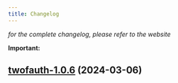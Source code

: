 ```yaml
---
title: Changelog
---
```



*for the complete changelog, please refer to the website*

**Important:**


## [twofauth-1.0.6](https://github.com/truecharts/charts/compare/twofauth-1.0.5...twofauth-1.0.6) (2024-03-06)